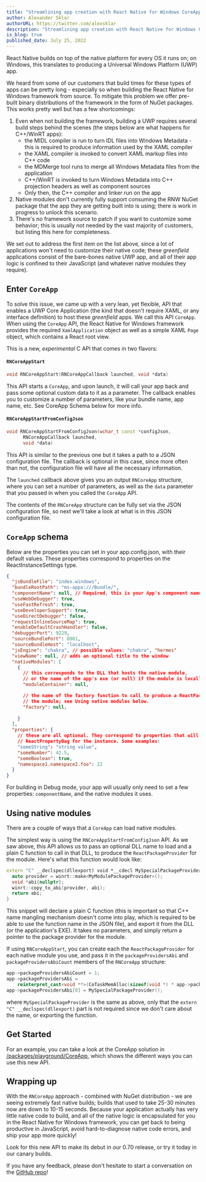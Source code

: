 ```yaml
---
title: "Streamlining app creation with React Native for Windows CoreApp"
author: Alexander Sklar
authorURL: https://twitter.com/alexsklar
description: "Streamlining app creation with React Native for Windows CoreApp"
is_blog: true
published_date: July 25, 2022
---
```


React Native builds on top of the native platform for every OS it runs on; on Windows, this translates to producing a Universal Windows Platform (UWP) app. 

We heard from some of our customers that build times for these types of apps can be pretty long - especially so when building the React Native for Windows framework from source. To mitigate this problem we offer pre-built binary distributions of the framework in the form of NuGet packages. This works pretty well but has a few shortcomings:

1) Even when not building the framework, building a UWP requires several build steps behind the scenes (the steps below are what happens for C++/WinRT apps):
    - the MIDL compiler is run to turn IDL files into Windows Metadata - this is required to produce information used by the XAML compiler
    - the XAML compiler is invoked to convert XAML markup files into C++ code
    - the MDMerge tool runs to merge all Windows Metadata files from the application
    - C++/WinRT is invoked to turn Windows Metadata into C++ projection headers as well as component sources
    - Only then, the C++ compiler and linker run on the app
2) Native modules don't currently fully support consuming the RNW NuGet package that the app they are getting built into is using; there is work in progress to unlock this scenario. 
3) There's no framework source to patch if you want to customize some behavior; this is usually not needed by the vast majority of customers, but listing this here for completeness.

We set out to address the first item on the list above, since a lot of applications won't need to customize their native code; these _greenfield_ applications consist of the bare-bones native UWP app, and all of their app logic is confined to their JavaScript (and whatever native modules they require).

## Enter `CoreApp`
To solve this issue, we came up with a very lean, yet flexible, API that enables a UWP Core Application (the kind that doesn't require XAML, or any interface definition) to host these _greenfield_ apps. We call this API `CoreApp`.
When using the `CoreApp` API, the React Native for Windows framework provides the required `XamlApplication` object as well as a simple XAML `Page` object, which contains a React root view.

This is a new, _experimental_ C API that comes in two flavors:
#### `RNCoreAppStart`
```cpp
void RNCoreAppStart(RNCoreAppCallback launched, void *data)
```
  This API starts a `CoreApp`, and upon launch, it will call your app back and pass some optional custom data to it as a parameter. The callback enables you to customize a number of parameters, like your bundle name, app name, etc. See CoreApp Schema below for more info. 

#### `RNCoreAppStartFromConfigJson`
```cpp
void RNCoreAppStartFromConfigJson(wchar_t const *configJson, 
      RNCoreAppCallback launched, 
      void *data)
```
  This API is similar to the previous one but it takes a path to a JSON configuration file. The callback is optional in this case, since more often than not, the configuration file will have all the necessary information.

The `launched` callback above gives you an output `RNCoreApp` structure, where you can set a number of parameters, as well as the `data` parameter that you passed in when you called the `CoreApp` API.

The contents of the `RNCoreApp` structure can be fully set via the JSON configuration file, so next we'll take a look at what is in this JSON configuration file.

## `CoreApp` schema

Below are the properties you can set in your app.config.json, with their default values.
These properties correspond to properties on the ReactInstanceSettings type.
```json
{
  "jsBundleFile": "index.windows",
  "bundleRootPath": "ms-appx:///Bundle/",
  "componentName": null, // Required, this is your App's component name
  "useWebDebugger": true,
  "useFastRefresh": true,
  "useDeveloperSupport": true,
  "useDirectDebugger": false,
  "requestInlineSourceMap": true,
  "enableDefaultCrashHandler": false,
  "debuggerPort": 9229,
  "sourceBundlePort": 8081,
  "sourceBundleHost": "localhost",
  "jsEngine": "chakra", // possible values: "chakra", "hermes"
  "viewName": null, // adds an optional title to the window
  "nativeModules": [
    {
      // this corresponds to the DLL that hosts the native module,
      // or the name of the app's exe (or null) if the module is locally defined
      "moduleContainer": null,  

      // the name of the factory function to call to produce a ReactPackageProvider for
      // the module; see Using native modules below.
      "factory": null,  
      
    }
  ],
  "properties": { 
    // these are all optional. They correspond to properties that will get set in the
    // ReactPropertyBag for the instance. Some examples:
    "someString": "string value",
    "someNumber": 42.5,
    "someBoolean": true,
    "namespace1.namespace2.foo": 22
  }
}
```

For building in Debug mode, your app will usually only need to set a few properties: `componentName`, and the native modules it uses.

## Using native modules
There are a couple of ways that a `CoreApp` can load native modules.

The simplest way is using the `RNCoreAppStartFromConfigJson` API. As we saw above, this API allows us to pass an optional DLL name to load and a plain C function to call in that DLL, to produce the `ReactPackageProvider` for the module.
Here's what this function would look like:
```cpp
extern "C" __declspec(dllexport) void *__cdecl MySpecialPackageProvider() {
  auto provider = winrt::make<MyModulePackageProvider>();
  void *abi{nullptr};
  winrt::copy_to_abi(provider, abi);
  return abi;
}
```

This snippet will declare a plain C function (this is important so that C++ name mangling mechanism doesn't come into play, which is required to be able to use the function name in the JSON file), and export it from the DLL (or the application's EXE). It takes no parameters, and simply return a pointer to the package provider for the module.



If using `RNCoreAppStart`, you can create each the `ReactPackageProvider` for each native module you use, and pass it in the `packageProvidersAbi` and `packageProvidersAbiCount` members of the `RNCoreApp` structure:

```cpp
app->packageProvidersAbiCount = 1;
app->packageProvidersAbi =
    reinterpret_cast<void **>(CoTaskMemAlloc(sizeof(void *) * app->packageProvidersAbiCount));
app->packageProvidersAbi[0] = MySpecialPackageProvider();
```

where `MySpecialPackageProvider` is the same as above, only that the `extern "C" __declspec(dllexport)` part is not required since we don't care about the name, or exporting the function.

## Get Started
For an example, you can take a look at the CoreApp solution in [/packages/playground/CoreApp](https://github.com/microsoft/react-native-windows/tree/main/packages/playground/CoreApp), which shows the different ways you can use this new API.

<!-- Uncomment when we have a NuGet package that includes CoreApp (it's only in canary right now).

or build your own app with the following steps:
- Create a React Native app and add Windows to it, as described in the Getting Started section in our docs
- In the `windows` folder, delete the .sln, .vcxproj, and native code files (.h, .cpp, .idl)
- In Visual Studio, create a new solution/project in the `windows` folder, and pick the **Core App (C++/WinRT)** template (you will need the CppWinRT VSIX extension if you don't have it installed):
![New Core App dialog](assets/2022-07-25-coreapp/NewCoreApp.png)
- Right click on the project and select _Manage NuGet Packages_, and install the Microsoft.ReactNative and Microsoft.ReactNative.Cxx NuGet packages:
![Add NuGet packages](assets/2022-07-25-coreapp/AddNuget.png)
- Open App.cpp, delete all of the code in that file and replace it with:

```cpp
#include "pch.h"
#include "CoreApp.h"

int __stdcall wWinMain(_In_ HINSTANCE, _In_opt_ HINSTANCE, _In_ PWSTR /*server*/, _In_ int /*showCommand*/) {
  RNCoreAppStartFromConfigJson(L"app.config.json", nullptr, nullptr);
}
```

Then create a app.config.json in your application folder:
```json
{
  "componentName": "myapp",
  "jsBundleFile": "Samples\\myapp",
}
```

-->

## Wrapping up

With the `RNCoreApp` approach - combined with NuGet distribution - we are seeing extremely fast native builds; builds that used to take 25-30 minutes now are down to 10-15 seconds. Because your application actually has very little native code to build, and all of the native logic is encapsulated for you in the React Native for Windows framework, you can get back to being productive in JavaScript, avoid hard-to-diagnose native code errors, and ship your app more quickly!

Look for this new API to make its debut in our 0.70 release, or try it today in our canary builds.

If you have any feedback, please don't hesitate to start a conversation on the [GitHub repo](https://github.com/microsoft/react-native-windows)!